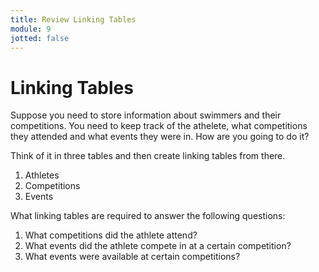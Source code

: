 ```yaml
---
title: Review Linking Tables
module: 9
jotted: false
---
```


# Linking Tables

Suppose you need to store information about swimmers and their competitions.  You need to keep track of the athelete, what competitions they attended and what events they were in.  How are you going to do it?

Think of it in three tables and then create linking tables from there.

1. Athletes
2. Competitions
3. Events

What linking tables are required to answer the following questions:

1. What competitions did the athlete attend?
2. What events did the athlete compete in at a certain competition?
3. What events were available at certain competitions?